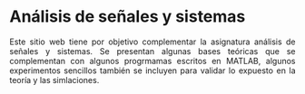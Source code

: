 #  Análisis de señales y sistemas
<div align='justify'>
Este sitio web tiene por objetivo complementar la asignatura análisis de señales y sistemas. Se presentan algunas bases teóricas que se complementan con algunos progrmamas escritos en MATLAB, algunos experimentos sencillos también se incluyen para validar lo expuesto en la teoría y las simlaciones.
</div>

```{tableofcontents}
```
